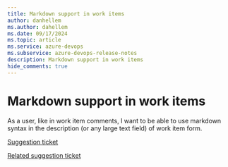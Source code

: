 ```yaml
---
title: Markdown support in work items
author: danhellem
ms.author: dahellem
ms.date: 09/17/2024
ms.topic: article
ms.service: azure-devops
ms.subservice: azure-devops-release-notes
description: Markdown support in work items
hide_comments: true
---
```


# Markdown support in work items

As a user, like in work item comments, I want to be able to use markdown syntax in the description (or any large text field) of work item form.

[Suggestion ticket](https://developercommunity.visualstudio.com/t/support-markdown-as-an-alternative-to-html-for-wor/365464)

[Related suggestion ticket](https://developercommunity.visualstudio.com/t/make-it-easy-to-insert-tables-into-a-work-item-des/1108159)